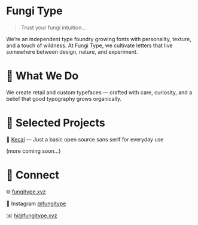 # Fungi Type

> Trust your fungi intuition...

We’re an independent type foundry growing fonts with personality, texture, and a touch of wildness.
At Fungi Type, we cultivate letters that live somewhere between design, nature, and experiment.

# 🌲 What We Do

We create retail and custom typefaces — crafted with care, curiosity, and a belief that good typography grows organically.

# 🍄 Selected Projects

🔡 [Kecal](https://github.com/FungiType/Kecal) — Just a basic open source sans serif for everyday use

(more coming soon...)

# 🌱 Connect

🌐 [fungitype.xyz](https://fungitype.xyz)

📸 Instagram [@fungitype](https://www.instagram.com/fungitype)

✉️ hi@fungitype.xyz
